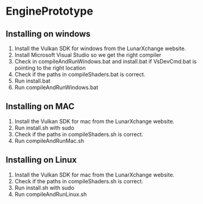 # EnginePrototype

## Installing on windows 
1. Install the Vulkan SDK for windows from the LunarXchange website.
2. Install Microsoft Visual Studio so we get the right compiler
3. Check in compileAndRunWindows.bat and install.bat if VsDevCmd.bat is pointing to the right location
4. Check if the paths in compileShaders.bat is correct.
5. Run install.bat
6. Run compileAndRunWindows.bat 

## Installing on MAC
1. Install the Vulkan SDK for mac from the LunarXchange website.
3. Run install.sh with sudo
2. Check if the paths in compileShaders.sh is correct.
4. Run compileAndRunMac.sh 
## Installing on Linux
1. Install the Vulkan SDK for mac from the LunarXchange website.
2. Check if the paths in compileShaders.sh is correct.
3. Run install.sh with sudo
4. Run compileAndRunLinux.sh